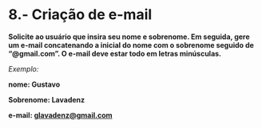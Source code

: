 # 8.- Criação de e-mail

**Solicite ao usuário que insira seu nome e sobrenome. Em seguida, gere um e-mail concatenando a inicial do nome com o sobrenome seguido de “@gmail.com”. O e-mail deve estar todo em letras minúsculas.**

*Exemplo:*

**nome: Gustavo**

**Sobrenome: Lavadenz**

**e-mail: glavadenz@gmail.com**